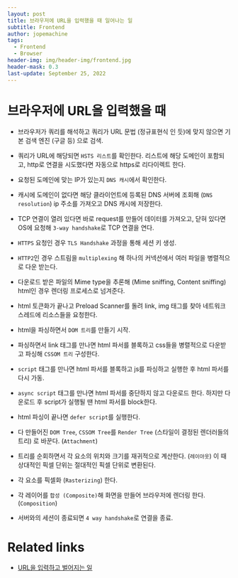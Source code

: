 ```yaml
---
layout: post
title: 브라우저에 URL을 입력했을 때 일어나는 일
subtitle: Frontend
author: jopemachine
tags:
  - Frontend
  - Browser
header-img: img/header-img/frontend.jpg
header-mask: 0.3
last-update: September 25, 2022
---
```


# 브라우저에 URL을 입력했을 때

- 브라우저가 쿼리를 해석하고 쿼리가 URL 문법 (정규표현식 인 듯)에 맞지 않으면 기본 검색 엔진 (구글 등) 으로 검색.

- 쿼리가 URL에 해당되면 `HSTS 리스트`를 확인한다. 리스트에 해당 도메인이 포함되고, http로 연결을 시도했다면 자동으로 https로 리다이렉트 한다.

- 요청된 도메인에 맞는 IP가 있는지 `DNS 캐시`에서 확인한다.

- 캐시에 도메인이 없다면 해당 클라이언트에 등록된 DNS 서버에 조회해 (`DNS resolution`) ip 주소를 가져오고 DNS 캐시에 저장한다.

- TCP 연결이 열려 있다면 바로 request를 만들어 데이터를 가져오고, 닫혀 있다면 OS에 요청해 `3-way handshake`로 TCP 연결을 연다.

- `HTTPS` 요청인 경우 `TLS Handshake` 과정을 통해 세션 키 생성.

- `HTTP2`인 경우 스트림을 `multiplexing` 해 하나의 커넥션에서 여러 파일을 병렬적으로 다운 받는다.

- 다운로드 받은 파일의 Mime type을 추론해 (Mime sniffing, Content sniffing) html인 경우 렌더링 프로세스로 넘겨준다.

- html 토큰화가 끝나고 Preload Scanner를 돌려 link, img 태그를 찾아 네트워크 스레드에 리소스들을 요청한다.

- html을 파싱하면서 `DOM 트리`를 만들기 시작.

- 파싱하면서 link 태그를 만나면 html 파서를 블록하고 css들을 병렬적으로 다운받고 파싱해 `CSSOM 트리` 구성한다.

- `script` 태그를 만나면 html 파서를 블록하고 js를 파싱하고 실행한 후 html 파서를 다시 가동.

- `async script` 태그를 만나면 html 파서를 중단하지 않고 다운로드 한다. 하지만 다운로드 후 script가 실행될 땐 html 파서를 block한다.

- html 파싱이 끝나면 `defer script`를 실행한다.

- 다 만들어진 `DOM Tree`, `CSSOM Tree`를 `Render Tree` (스타일이 결정된 렌더러들의 트리) 로 바꾼다. (`Attachment`)

- 트리를 순회하면서 각 요소의 위치와 크기를 재귀적으로 계산한다. (`레이아웃`) 이 때 상대적인 픽셀 단위는 절대적인 픽셀 단위로 변환된다.

- 각 요소를 픽셀화 (`Rasterizing`) 한다.

- 각 레이어를 `합성 (Composite)`해 화면을 만들어 브라우저에 렌더링 한다. (`Composition`)

- 서버와의 세션이 종료되면 `4 way handshake`로 연결을 종료.

# Related links

- [URL을 입력하고 벌어지는 일](https://github.com/baeharam/Must-Know-About-Frontend/blob/main/Notes/network/type-url-process.md)
